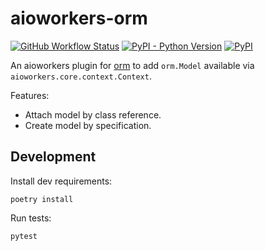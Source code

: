 # aioworkers-orm

[![GitHub Workflow Status](https://img.shields.io/github/workflow/status/aioworkers/aioworkers-orm/CI)](https://github.com/aioworkers/aioworkers-orm/actions?query=workflow%3ACI)
[![PyPI - Python Version](https://img.shields.io/pypi/pyversions/aioworkers-orm)](https://pypi.org/project/aioworkers-orm)
[![PyPI](https://img.shields.io/pypi/v/aioworkers-orm)](https://pypi.org/project/aioworkers-orm)

An aioworkers plugin for [orm](https://github.com/encode/orm)
to add `orm.Model` available via `aioworkers.core.context.Context`.

Features:
- Attach model by class reference.
- Create model by specification.

## Development

Install dev requirements:

```shell
poetry install
```

Run tests:

```shell
pytest
```
